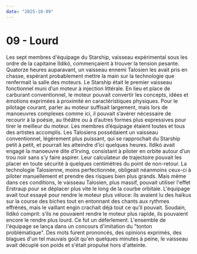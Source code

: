 ```yaml
---
date: "2025-10-09"
---
```


# 09 - Lourd

Les sept membres d'équipage du Starship, vaisseau expérimental sous les ordre de la capitaine Ildikó, commençaient à trouver la tension pesante. Quatorze heures auparavant, un vaisseau ennemi Talosien les avait pris en chasse, espérant probablement mettre la main sur la technologie que renfermait la salle des moteurs. Le Starship était le premier vaisseau fonctionnel muni d’un moteur à injection littérale. En lieu et place de carburant conventionnel, le moteur pouvait convertir les concepts, idées et émotions exprimées à proximité en caractéristiques physiques. Pour le pilotage courant, parler au moteur suffisait largement, mais lors de manoeuvres complexes comme ici, il pouvait s’avérer nécessaire de recourir à la poésie, au théâtre ou à d’autres formes plus expressives pour tirer le meilleur du moteur. Les membres d’équipage étaient toutes et tous des artistes accomplis. Les Talosiens possédaient un vaisseau conventionnel, légèrement plus puissant, qui se rapprochait du Starship petit à petit, et pourrait les atteindre d’ici quelques heures. Ildikó avait engagé la manoeuvre dite d’Irving, consistant à piloter en orbite autour d’un trou noir sans s'y faire aspirer. Leur calculateur de trajectoire pouvait les placer en toute sécurité à quelques centimètres du point de non-retour. La technologie Talosienne, moins perfectionnée, obligeait néanmoins ceux-ci à piloter manuellement et prendre des risques bien plus grands. Mais même dans ces conditions, le vaisseau Talosien, plus massif, pouvait utiliser l'effet Erstraup pour se déplacer plus vite le long de la courbe orbitale. L'équipage avait tout essayé pour rendre le moteur plus véloce: ils avaient lu des haïkus sur la course des biches tout en entonnant des chants aux rythmes effrénés, mais le vaillant engin crachait déjà tout ce qu’il pouvait. Soudain, Ildikó comprit: s’ils ne pouvaient rendre le moteur plus rapide, ils pouvaient encore le rendre plus lourd. Ce fut un déferlement. L'ensemble de l'équipage se lança dans un concours d'imitation du "tonton problématique". Des mots furent prononcés, des opinions exprimés, des blagues d'un tel mauvais goût qu'en quelques minutes à peine, le vaisseau avait décuplé son poids et s'était propulsé hors d'atteinte.
